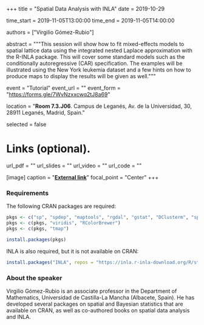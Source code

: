 +++
title = "Spatial Data Analysis with INLA"
date = 2019-10-29

time_start = 2019-11-05T13:00:00
time_end = 2019-11-05T14:00:00

authors = ["Virgilio Gómez-Rubio"]

abstract = """This session will show how to fit mixed-effects models to spatial lattice data using the integrated nested Laplace approximation with the R-INLA package. This will cover some standard models such as the conditionally autoregressive (CAR) specification. The examples will be illustrated using the New York leukemia dataset and a few hints on how to produce maps to display the results will be given as well."""

event = "Tutorial"
event_url = ""
event_form = "https://forms.gle/7WvNzxxcwq2tJ8a69"

location = "**Room 7.3.J06**. Campus de Leganés, Av. de la Universidad, 30, 28911 Leganés, Madrid, Spain."
  
selected = false

# Links (optional).
url_pdf = ""
url_slides = ""
url_video = ""
url_code = ""

[image]
  caption = "[**External link**](https://github.com/becarioprecario)"
  focal_point = "Center" 
+++

### Requirements

The following CRAN packages are required:

```r
pkgs <- c("sp", "spdep", "maptools", "rgdal", "gstat", "DClusterm", "spData")
pkgs <- c(pkgs, "viridis", "RColorBrewer")
pkgs <- c(pkgs, "tmap")

install.packages(pkgs)
```

INLA is also required, but it is not available on CRAN:

```r
install.packages("INLA", repos = "https://inla.r-inla-download.org/R/stable")
```

### About the speaker

Virgilio Gómez-Rubio is an associate professor in the Department of Mathematics, Universidad de Castilla-La Mancha (Albacete, Spain). He has developed several packages on spatial and Bayesian statistics that are available on CRAN, as well as co-authored books on spatial data analysis and INLA.
